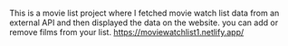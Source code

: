 This is a movie list project where I fetched movie watch list data from an external API and then displayed the data on the website. you can add or remove films from your list.         https://moviewatchlist1.netlify.app/     
 
